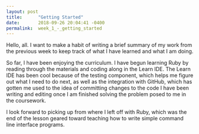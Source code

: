 ```yaml
---
layout: post
title:      "Getting Started"
date:       2018-09-26 20:04:41 -0400
permalink:  week_1_-_getting_started
---
```



Hello, all.  I want to make a habit of writing a brief summary of my work from the previous week to keep track of what I have learned and what I am doing.

So far, I have been enjoying the curriculum.  I have begun learning Ruby by reading through the materials and coding along in the Learn IDE. The Learn IDE has been cool because of the testing component, which helps me figure out what I need to do next, as well as the integration with GitHub, which has gotten me used to the idea of committing changes to the code I have been writing and editing once I am finished solving the problem posed to me in the coursework.

I look forward to picking up from where I left off with Ruby, which was the end of the lesson geared toward teaching how to write simple command line interface programs.
